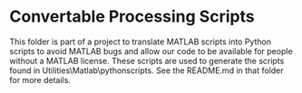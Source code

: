 # Convertable Processing Scripts

This folder is part of a project to translate MATLAB scripts into Python scripts to avoid MATLAB bugs and allow our code to be available for people without a MATLAB license. These scripts are used to generate the scripts found in Utilities\Matlab\pythonscripts\. See the README.md in that folder for more details.
